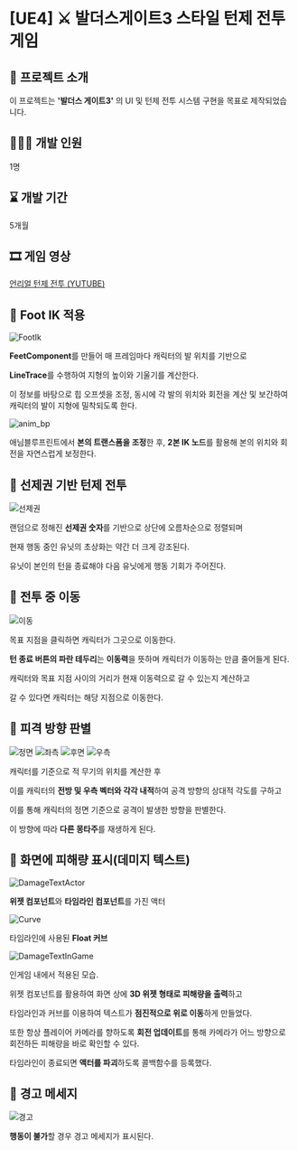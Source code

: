 # **[UE4] ⚔️ 발더스게이트3 스타일 턴제 전투 게임**


## 📜 프로젝트 소개
이 프로젝트는 **'발더스 게이트3'** 의 UI 및 턴제 전투 시스템 구현을 목표로 제작되었습니다.

## 🙋🏻‍♀️ 개발 인원
1명

## ⌛ 개발 기간
5개월

## 🎞️ 게임 영상
[언리얼 턴제 전투 (YUTUBE)](https://youtu.be/Pp9vFBqveSk)




## 📍 Foot IK 적용
![FootIk](https://github.com/user-attachments/assets/2bf8683e-e8ad-48e2-af82-1d212157c8a9)  


**FeetComponent**를 만들어 매 프레임마다 캐릭터의 발 위치를 기반으로  


**LineTrace**를 수행하여 지형의 높이와 기울기를 계산한다.  


이 정보를 바탕으로 힙 오프셋을 조정, 동시에 각 발의 위치와 회전을 계산 및 보간하여 캐릭터의 발이 지형에 밀착되도록 한다.

![anim_bp](https://github.com/user-attachments/assets/f635f85f-2959-4925-b352-731752e2ae11)


애님블루프린트에서 **본의 트랜스폼을 조정**한 후, **2본 IK 노드**를 활용해 본의 위치와 회전을 자연스럽게 보정한다.  


## 📍 선제권 기반 턴제 전투
![선제권](https://github.com/user-attachments/assets/fd778f70-5c39-41d6-a3a1-73382a6b6438)  


랜덤으로 정해진 **선제권 숫자**를 기반으로 상단에 오름차순으로 정렬되며  


현재 행동 중인 유닛의 초상화는 약간 더 크게 강조된다.  


유닛이 본인의 턴을 종료해야 다음 유닛에게 행동 기회가 주어진다.  


## 📍 전투 중 이동
![이동](https://github.com/user-attachments/assets/a9fda9e6-2fe0-4028-becd-9d29da94d489)  


목표 지점을 클릭하면 캐릭터가 그곳으로 이동한다.  


**턴 종료 버튼의 파란 테두리**는 **이동력**을 뜻하며 캐릭터가 이동하는 만큼 줄어들게 된다.  


캐릭터와 목표 지점 사이의 거리가 현재 이동력으로 갈 수 있는지 계산하고  


갈 수 있다면 캐릭터는 해당 지점으로 이동한다.


## 📍 피격 방향 판별
![정면](https://github.com/user-attachments/assets/bd912e4b-ebae-4ab8-bb91-ffcceaff625f)
![좌측](https://github.com/user-attachments/assets/7f88d733-13fa-4d68-b45a-cd95df98f6ad)
![후면](https://github.com/user-attachments/assets/fa393183-6d3c-4819-83e8-68823a519434)
![우측](https://github.com/user-attachments/assets/b4b7db8c-0937-4b9b-8435-fd4d1a144620)  

캐릭터를 기준으로 적 무기의 위치를 계산한 후

이를 캐릭터의 **전방 및 우측 벡터와 각각 내적**하여 공격 방향의 상대적 각도를 구하고

이를 통해 캐릭터의 정면 기준으로 공격이 발생한 방향을 판별한다.

이 방향에 따라 **다른 몽타주**를 재생하게 된다.


## 📍 화면에 피해량 표시(데미지 텍스트)
![DamageTextActor](https://github.com/user-attachments/assets/e3a68a2c-2427-4b75-a889-4eb805be84a2)

**위젯 컴포넌트**와 **타임라인 컴포넌트**를 가진 액터



![Curve](https://github.com/user-attachments/assets/fd676d29-5a0e-45e9-a1a7-e285afbe2f84)

타임라인에 사용된 **Float 커브**



![DamageTextInGame](https://github.com/user-attachments/assets/c66ffbfd-8e43-41a5-9bef-a7040e9bf552)


인게임 내에서 적용된 모습.


위젯 컴포넌트를 활용하여 화면 상에 **3D 위젯 형태로 피해량을 출력**하고


타임라인과 커브를 이용하여 텍스트가 **점진적으로 위로 이동**하게 만들었다.


또한 항상 플레이어 카메라를 향하도록 **회전 업데이트**를 통해 카메라가 어느 방향으로 회전하든 피해량을 바로 확인할 수 있다.


타임라인이 종료되면 **액터를 파괴**하도록 콜백함수를 등록했다.



## 📍 경고 메세지
![경고](https://github.com/user-attachments/assets/7a0ae0d7-c1f9-4819-8340-6ae7bfbb52ce)


**행동이 불가**할 경우 경고 메세지가 표시된다.


